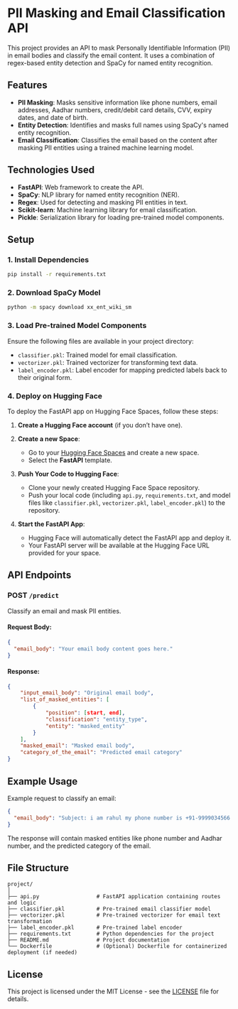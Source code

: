 
# PII Masking and Email Classification API

This project provides an API to mask Personally Identifiable Information (PII) in email bodies and classify the email content. It uses a combination of regex-based entity detection and SpaCy for named entity recognition.

## Features

- **PII Masking**: Masks sensitive information like phone numbers, email addresses, Aadhar numbers, credit/debit card details, CVV, expiry dates, and date of birth.
- **Entity Detection**: Identifies and masks full names using SpaCy's named entity recognition.
- **Email Classification**: Classifies the email based on the content after masking PII entities using a trained machine learning model.

## Technologies Used

- **FastAPI**: Web framework to create the API.
- **SpaCy**: NLP library for named entity recognition (NER).
- **Regex**: Used for detecting and masking PII entities in text.
- **Scikit-learn**: Machine learning library for email classification.
- **Pickle**: Serialization library for loading pre-trained model components.

## Setup

### 1. Install Dependencies

```bash
pip install -r requirements.txt
```

### 2. Download SpaCy Model

```bash
python -m spacy download xx_ent_wiki_sm
```

### 3. Load Pre-trained Model Components

Ensure the following files are available in your project directory:

- `classifier.pkl`: Trained model for email classification.
- `vectorizer.pkl`: Trained vectorizer for transforming text data.
- `label_encoder.pkl`: Label encoder for mapping predicted labels back to their original form.

### 4. Deploy on Hugging Face

To deploy the FastAPI app on Hugging Face Spaces, follow these steps:

1. **Create a Hugging Face account** (if you don’t have one).
2. **Create a new Space**:
   - Go to your [Hugging Face Spaces](https://huggingface.co/spaces) and create a new space.
   - Select the **FastAPI** template.

3. **Push Your Code to Hugging Face**:
   - Clone your newly created Hugging Face Space repository.
   - Push your local code (including `api.py`, `requirements.txt`, and model files like `classifier.pkl`, `vectorizer.pkl`, `label_encoder.pkl`) to the repository.

4. **Start the FastAPI App**:
   - Hugging Face will automatically detect the FastAPI app and deploy it.
   - Your FastAPI server will be available at the Hugging Face URL provided for your space.

## API Endpoints

### POST `/predict`

Classify an email and mask PII entities.

#### Request Body:

```json
{
  "email_body": "Your email body content goes here."
}
```

#### Response:

```json
{
    "input_email_body": "Original email body",
    "list_of_masked_entities": [
        {
            "position": [start, end],
            "classification": "entity_type",
            "entity": "masked_entity"
        }
    ],
    "masked_email": "Masked email body",
    "category_of_the_email": "Predicted email category"
}
```

## Example Usage

Example request to classify an email:

```json
{
  "email_body": "Subject: i am rahul my phone number is +91-9999034566 and adhar number 55554444 5555 3333"
}
```

The response will contain masked entities like phone number and Aadhar number, and the predicted category of the email.

## File Structure

```plaintext
project/
│
├── api.py                  # FastAPI application containing routes and logic
├── classifier.pkl          # Pre-trained email classifier model
├── vectorizer.pkl          # Pre-trained vectorizer for email text transformation
├── label_encoder.pkl       # Pre-trained label encoder
├── requirements.txt        # Python dependencies for the project
├── README.md               # Project documentation
└── Dockerfile              # (Optional) Dockerfile for containerized deployment (if needed)
```

## License

This project is licensed under the MIT License - see the [LICENSE](LICENSE) file for details.
